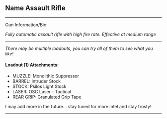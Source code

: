 ## Name Assault Rifle

---

Gun Information/Bio:

_Fully automatic assault rifle with high fire rate. Effective at medium range_

---

_There may be multiple loadouts, you can try all of them to see what you like!_

#### Loadout (1) Attachments:
- MUZZLE: Monolithic Suppressor
- BARREL: Intruder Stock
- STOCK: Psilos Light Stock
- LASER: OSC Laser - Tactical
- REAR GRIP: Granulated Grip Tape

I may add more in the future... stay tuned for more intel and stay frosty!

---
